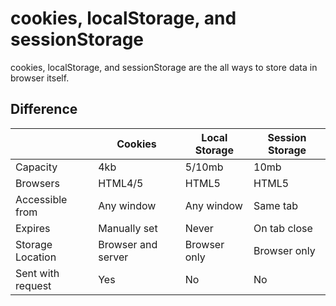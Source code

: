 # cookies, localStorage, and sessionStorage

cookies, localStorage, and sessionStorage are the all ways to store data in browser itself.

## Difference

|                   | Cookies            | Local Storage | Session Storage |
| ----------------- | ------------------ | ------------- | --------------- |
| Capacity          | 4kb                | 5/10mb        | 10mb            |
| Browsers          | HTML4/5            | HTML5         | HTML5           |
| Accessible from   | Any window         | Any window    | Same tab        |
| Expires           | Manually set       | Never         | On tab close    |
| Storage Location  | Browser and server | Browser only  | Browser only    |
| Sent with request | Yes                | No            | No              |

